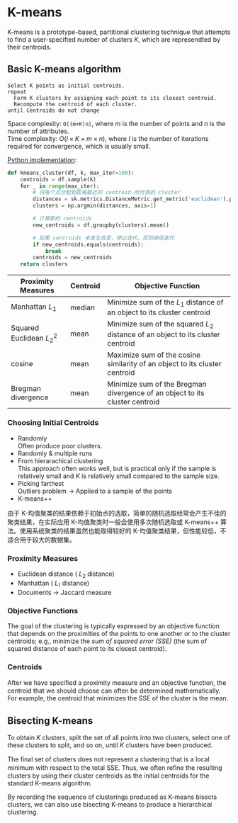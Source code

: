 # K-means
K-means is a prototype-based, partitional clustering technique that attempts to find a user-specified number of clusters $K$, which are represendted by their centroids.

## Basic K-means algorithm
```
Select K points as initial centroids.
repeat
  Form K clusters by assigning each point to its closest centroid.
  Recompute the centroid of each cluster.
until Centroids do not change
```
Space complexity: `O((m+K)n)`, where $m$ is the number of points and $n$ is the number of attributes.  
Time complexity: $O(I\times K\times m\times n)$, where $I$ is the number of iterations required for convergence, which is usually small.

[Python implementation](K-means.ipynb):
```python
def kmeans_cluster(df, k, max_iter=100):
    centroids = df.sample(k)
    for _ in range(max_iter):
        # 将每个点分配到距离最近的 centroid 所代表的 cluster
        distances = sk.metrics.DistanceMetric.get_metric('euclidean').pairwise(df, centroids)
        clusters = np.argmin(distances, axis=1)

        # 计算新的 centroids
        new_centroids = df.groupby(clusters).mean()

        # 如果 centroids 未发生改变，停止迭代，否则继续迭代
        if new_centroids.equals(centroids):
            break
        centroids = new_centroids
    return clusters
```

Proximity Measures | Centroid | Objective Function
--- | --- | ---
Manhattan $L_1$ | median | Minimize sum of the $L_1$ distance of an object to its cluster centroid
Squared Euclidean $L_2^2$ | mean | Minimize sum of the squared $L_2$ distance of an object to its cluster centroid
cosine | mean | Maximize sum of the cosine similarity of an object to its cluster centroid
Bregman divergence | mean | Minimize sum of the Bregman divergence of an object to its cluster centroid

### Choosing Initial Centroids
- Randomly  
  Often produce poor clusters.
- Randomly & multiple runs
- From hierarachical clustering  
  This approach often works well, but is practical only if the sample is relatively small and $K$ is relatively small compared to the sample size.
- Picking farthest  
  Outliers problem → Applied to a sample of the points
- K-means++

由于 K-均值聚类的结果依赖于初始点的选取，简单的随机选取经常会产生不佳的聚类结果，在实际应用 K-均值聚类时一般会使用多次随机选取或 K-means++ 算法。使用系统聚类的结果虽然也能取得较好的 K-均值聚类结果，但性能较低，不适合用于较大的数据集。

### Proximity Measures
- Euclidean distance ( $L_2$ distance)
- Manhattan ( $L_1$ distance)
- Documents → Jaccard measure

### Objective Functions
The goal of the clustering is typically expressed by an objective function that depends on the proximities of the points to one another or to the cluster centroids; e.g., minimize the *sum of squared error (SSE)* (the sum of squared distance of each point to its closest centroid).

### Centroids
After we have speciﬁed a proximity measure and an objective function, the centroid that we should choose can often be determined mathematically. For example, the centroid that minimizes the SSE of the cluster is the mean.

## Bisecting K-means
To obtain $K$ clusters, split the set of all points into two clusters, select one of these clusters to split, and so on, until $K$ clusters have been produced.

The ﬁnal set of clusters does not represent a clustering that is a local minimum with respect to the total SSE. Thus, we often reﬁne the resulting clusters by using their cluster centroids as the initial centroids for the standard K-means algorithm.

By recording the sequence of clusterings produced as K-means bisects clusters, we can also use bisecting K-means to produce a hierarchical clustering.
